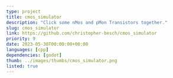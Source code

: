 ```yaml
---
type: project
title: cmos_simulator
description: "Click some nMos and pMon Transistors together."
slug: cmos_simulator
link: https://github.com/christopher-besch/cmos_simulator
priority: 9
date: 2023-05-30T00:00:00+00:00
languages: [cpp]
dependencies: [godot]
thumb: ../images/thumbs/cmos_simulator.png
listed: true
---
```


